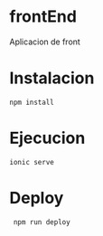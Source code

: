 # frontEnd

Aplicacion de front

# Instalacion

`npm install`

# Ejecucion

`ionic serve`

# Deploy

` npm run deploy`
